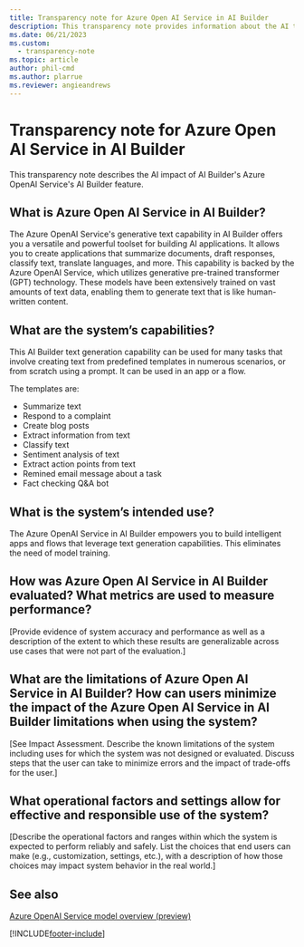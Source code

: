 ```yaml
---
title: Transparency note for Azure Open AI Service in AI Builder
description: This transparency note provides information about the AI technology used in [Product], along with key considerations and details about how the AI is used, how it was tested and evaluated, and any specific limitations.
ms.date: 06/21/2023
ms.custom: 
  - transparency-note
ms.topic: article
author: phil-cmd
ms.author: plarrue
ms.reviewer: angieandrews
---
```


# Transparency note for Azure Open AI Service in AI Builder

This transparency note describes the AI impact of AI Builder's Azure OpenAI Service's AI Builder feature.

## What is Azure Open AI Service in AI Builder?

The Azure OpenAI Service's generative text capability in AI Builder offers you a versatile and powerful toolset for building AI applications. It allows you to create applications that summarize documents, draft responses, classify text, translate languages, and more. This capability is backed by the Azure OpenAI Service, which utilizes generative pre-trained transformer (GPT) technology. These models have been extensively trained on vast amounts of text data, enabling them to generate text that is like human-written content.

## What are the system’s capabilities?

This AI Builder text generation capability can be used for many tasks that involve creating text from predefined templates in numerous scenarios, or from scratch using a prompt. It can be used in an app or a flow.

The templates are:

- Summarize text
- Respond to a complaint
- Create blog posts
- Extract information from text
- Classify text
- Sentiment analysis of text
- Extract action points from text
- Remined email message about a task
- Fact checking Q&A bot

## What is the system’s intended use?

The Azure OpenAI Service in AI Builder empowers you to build intelligent apps and flows that leverage text generation capabilities. This eliminates the need of model training.

## How was Azure Open AI Service in AI Builder evaluated? What metrics are used to measure performance?

[Provide evidence of system accuracy and performance as well as a description of the extent to which these results are generalizable across use cases that were not part of the evaluation.]

## What are the limitations of Azure Open AI Service in AI Builder? How can users minimize the impact of the Azure Open AI Service in AI Builder limitations when using the system?

[See Impact Assessment. Describe the known limitations of the system including uses for which the system was not designed or evaluated. Discuss steps that the user can take to minimize errors and the impact of trade-offs for the user.]

## What operational factors and settings allow for effective and responsible use of the system?

[Describe the operational factors and ranges within which the system is expected to perform reliably and safely. List the choices that end users can make (e.g., customization, settings, etc.), with a description of how those choices may impact system behavior in the real world.]

## See also

[Azure OpenAI Service model overview (preview)](prebuilt-azure-openai.md)

[!INCLUDE[footer-include](./includes/footer-banner.md)]